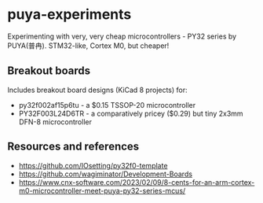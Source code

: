 # puya-experiments

Experimenting with very, very cheap microcontrollers - PY32 series by PUYA(普冉). STM32-like, Cortex M0, but cheaper!

## Breakout boards

Includes breakout board designs (KiCad 8 projects) for:

- py32f002af15p6tu - a $0.15 TSSOP-20 microcontroller
- PY32F003L24D6TR - a comparatively pricey ($0.29) but tiny 2x3mm DFN-8 microcontroller

## Resources and references

- https://github.com/IOsetting/py32f0-template
- https://github.com/wagiminator/Development-Boards
- https://www.cnx-software.com/2023/02/09/8-cents-for-an-arm-cortex-m0-microcontroller-meet-puya-py32-series-mcus/
